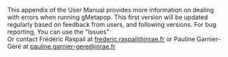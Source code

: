 This appendix of the User Manual provides more information on dealing with errors when running gMetapop. 
This first version will be updated regularly based on feedback from users, and following versions.
For bug reporting, 
You can use the "Issues"  
Or contact Frédéric Raspail at frederic.raspail@inrae.fr or Pauline Garnier-Géré at pauline.garnier-gere@inrae.fr
